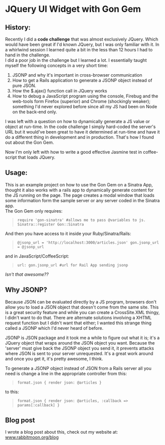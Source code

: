 # JQuery UI Widget with Gon Gem #

## History:
Recently I did a __code challenge__ that was almost exclusively JQuery. Which would have been great if I'd known JQuery, but I was only familiar with it. In a whirlwind session I learned quite a bit in the less than 12 hours I had to hand in the challenge.  
I did a poor job in the challenge but I learned a lot. I essentially taught myself the following concepts in a very short time:

1. JSONP and why it's important in cross-browser communication
2. How to get a Rails application to generate a JSONP object instead of pure JSON. 
3. How the $.ajax() function call in JQuery works 
4. How to debug a JavaScript program using the console, Firebug and the web-tools form Firefox (superior) and Chrome (shockingly weaker); something I'd never explored before since all my JS had been on Node on the back-end only.

I was left with a question on how to dynamically generate a JS value or object at run-time. In the code challenge I simply hard-coded the server's URL but it would've been great to have it determined at run-time and have it do a different thing in development and in production. 
That's how I found out about the Gon Gem.

Now I'm only left with how to write a good effective Jasmine test in coffee-script that loads JQuery. 

## Usage:

This is an example project on how to use the Gon Gem on a Sinatra App, thought it also works with a rails app to dynamically generate content for the JS running on the page. The page creates a modal window that loads some information form the sample server or any server coded in the Sinatra app.  
The Gon Gem only requires: 

> `require 'gon-sinatra' #allows me to pass @variables to js.
Sinatra::register Gon::Sinatra`

And then you have access to it inside your Ruby/Sinatra/Rails:

> `@jsonp_url = 'http://localhost:3000/articles.json'
gon.jsonp_url = @jsonp_url`

and in JavaScript/CoffeeScript:

> `url: gon.jsonp_url #url for Rail App sending jsonp`

*Isn't that awesome??*

## Why JSONP?
Because JSON can be evaluated directly by a JS program, browsers don't allow you to load a JSON object that doesn't come from the same site. This is a great security feature and while you can create a CrossSite.XML thingy, I didn't want to do that. There are alternate solutions involving a XHTML request function but I didn't want that either; I wanted this strange thing called a JSONP which I'd never heard of before. 

JSONP is JSON package and it took me a while to figure out what it is; it's a JQuery object that wraps around the JSON object you want. Because the 'server' must give back the JSONP object you send it, it prevents attacks where JSON is sent to your server unrequested. It's a great work around and once you get it, it's pretty awesome, I think.

To generate a JSONP object instead of JSON from a Rails server all you need is change a line in the appropriate controller from this:

>`format.json { render json: @articles }`  

to this:

> `format.json { render json: @articles, :callback => params[:callback] }`

## Blog post
I wrote a blog post about this, check out my website at: www.rabbitmoon.org/blog